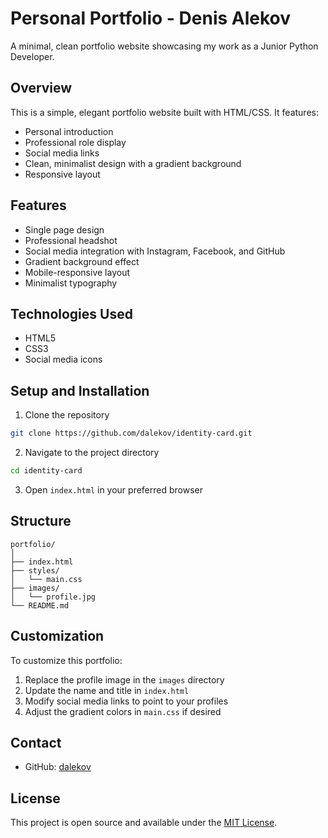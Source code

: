 # Personal Portfolio - Denis Alekov

A minimal, clean portfolio website showcasing my work as a Junior Python Developer.

## Overview

This is a simple, elegant portfolio website built with HTML/CSS. It features:
- Personal introduction
- Professional role display
- Social media links
- Clean, minimalist design with a gradient background
- Responsive layout

## Features
- Single page design
- Professional headshot
- Social media integration with Instagram, Facebook, and GitHub
- Gradient background effect
- Mobile-responsive layout
- Minimalist typography

## Technologies Used
- HTML5
- CSS3
- Social media icons

## Setup and Installation
1. Clone the repository
```bash
git clone https://github.com/dalekov/identity-card.git
```

2. Navigate to the project directory
```bash
cd identity-card
```

3. Open `index.html` in your preferred browser

## Structure
```
portfolio/
│
├── index.html
├── styles/
│   └── main.css
├── images/
│   └── profile.jpg
└── README.md
```

## Customization
To customize this portfolio:
1. Replace the profile image in the `images` directory
2. Update the name and title in `index.html`
3. Modify social media links to point to your profiles
4. Adjust the gradient colors in `main.css` if desired

## Contact
- GitHub: [dalekov](https://github.com/dalekov)

## License
This project is open source and available under the [MIT License](LICENSE).
